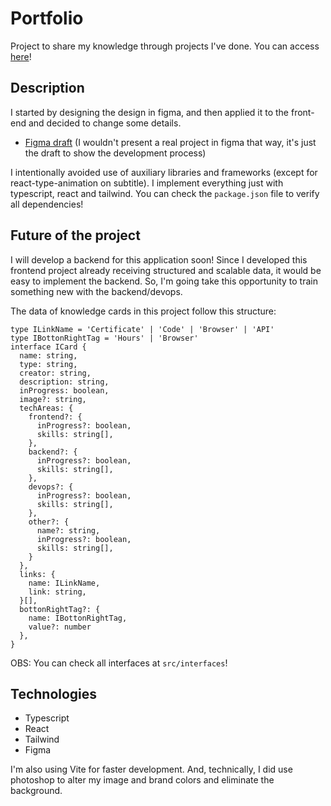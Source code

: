 # Portfolio

Project to share my knowledge through projects I've done. You can access <a href="https://felipemalli.com/">here</a>!

## Description

I started by designing the design in figma, and then applied it to the front-end and decided to change some details. 

- <a href="https://www.figma.com/file/nHqcJLhujq8W1bRvWgX4Z4/Felipevm---Portfolio?node-id=0%3A1&t=OozdlhhGbtT6g7L4-1">Figma draft</a> (I wouldn't present a real project in figma that way, it's just the draft to show the development process)

I intentionally avoided use of auxiliary libraries and frameworks (except for react-type-animation on subtitle). I implement everything just with typescript, react and tailwind. You can check the `package.json` file to verify all dependencies!

## Future of the project

I will develop a backend for this application soon! Since I developed this frontend project already receiving structured and scalable data, it would be easy to implement the backend. So, I\'m going take this opportunity to train something new with the backend/devops.

The data of knowledge cards in this project follow this structure:
```
type ILinkName = 'Certificate' | 'Code' | 'Browser' | 'API'
type IBottonRightTag = 'Hours' | 'Browser'
interface ICard {
  name: string,
  type: string,
  creator: string,
  description: string,
  inProgress: boolean,
  image?: string,
  techAreas: {
    frontend?: {
      inProgress?: boolean,
      skills: string[],
    },
    backend?: {
      inProgress?: boolean,
      skills: string[],
    },
    devops?: {
      inProgress?: boolean,
      skills: string[],
    },
    other?: {
      name?: string,
      inProgress?: boolean,
      skills: string[],
    }
  },
  links: {
    name: ILinkName,
    link: string,
  }[],
  bottonRightTag?: {
    name: IBottonRightTag,
    value?: number
  },
}
```

OBS: You can check all interfaces at `src/interfaces`!

## Technologies
- Typescript
- React
- Tailwind
- Figma

I'm also using Vite for faster development. And, technically, I did use photoshop to alter my image and brand colors and eliminate the background.